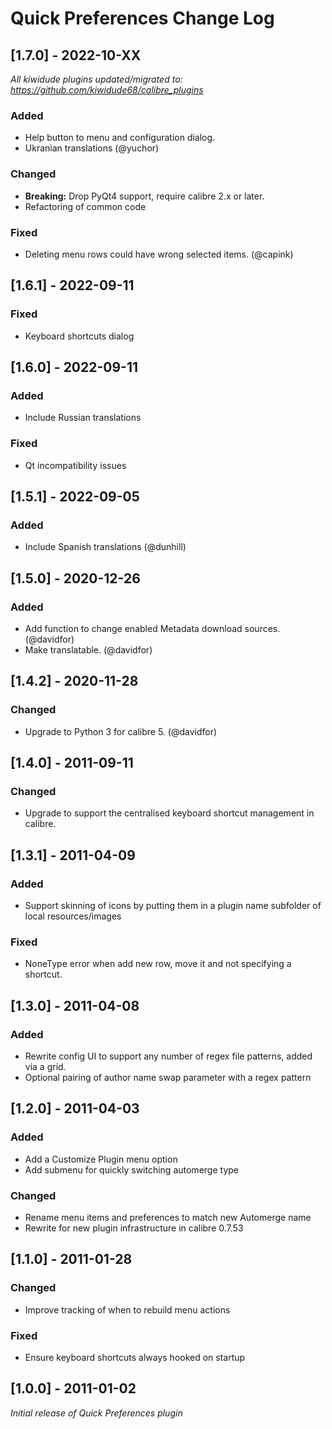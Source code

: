 # Quick Preferences Change Log

## [1.7.0] - 2022-10-XX
_All kiwidude plugins updated/migrated to: https://github.com/kiwidude68/calibre_plugins_
### Added
- Help button to menu and configuration dialog.
- Ukranian translations (@yuchor)
### Changed
- **Breaking:** Drop PyQt4 support, require calibre 2.x or later.
- Refactoring of common code
### Fixed
- Deleting menu rows could have wrong selected items. (@capink)

## [1.6.1] - 2022-09-11
### Fixed
- Keyboard shortcuts dialog

## [1.6.0] - 2022-09-11
### Added
- Include Russian translations
### Fixed
- Qt incompatibility issues

## [1.5.1] - 2022-09-05
### Added
- Include Spanish translations (@dunhill)

## [1.5.0] - 2020-12-26
### Added
- Add function to change enabled Metadata download sources. (@davidfor)
- Make translatable. (@davidfor)

## [1.4.2] - 2020-11-28
### Changed
- Upgrade to Python 3 for calibre 5. (@davidfor)

## [1.4.0] - 2011-09-11
### Changed
- Upgrade to support the centralised keyboard shortcut management in calibre.

## [1.3.1] - 2011-04-09
### Added
- Support skinning of icons by putting them in a plugin name subfolder of local resources/images
### Fixed
- NoneType error when add new row, move it and not specifying a shortcut.

## [1.3.0] - 2011-04-08
### Added
- Rewrite config UI to support any number of regex file patterns, added via a grid.
- Optional pairing of author name swap parameter with a regex pattern

## [1.2.0] - 2011-04-03
### Added
- Add a Customize Plugin menu option
- Add submenu for quickly switching automerge type
### Changed
- Rename menu items and preferences to match new Automerge name
- Rewrite for new plugin infrastructure in calibre 0.7.53

## [1.1.0] - 2011-01-28
### Changed
- Improve tracking of when to rebuild menu actions
### Fixed
- Ensure keyboard shortcuts always hooked on startup

## [1.0.0] - 2011-01-02
_Initial release of Quick Preferences plugin_